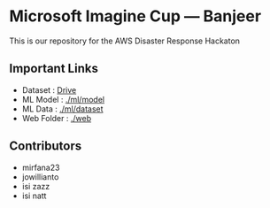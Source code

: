 # Microsoft Imagine Cup — Banjeer
This is our repository for the AWS Disaster Response Hackaton

## Important Links 
- Dataset : [Drive](https://drive.google.com/file/d/1zc9JX2JNZShUhYrE6UOrXJe03waRrqsa/view?usp=sharing)
- ML Model : [./ml/model](https://github.com/mirfana23/AWS-Disaster-Response-Hackaton/tree/main/ml/model)
- ML Data : [./ml/dataset](https://github.com/mirfana23/AWS-Disaster-Response-Hackaton/tree/main/ml/dataset)
- Web Folder : [./web](https://github.com/mirfana23/AWS-Disaster-Response-Hackaton/tree/main/web)

## Contributors
- mirfana23
- jowillianto
- isi zazz
- isi natt
